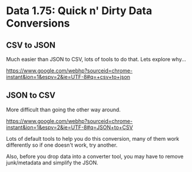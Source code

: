 # Data 1.75: Quick n' Dirty Data Conversions

## CSV to JSON

Much easier than JSON to CSV, lots of tools to do that. Lets explore why...

https://www.google.com/webhp?sourceid=chrome-instant&ion=1&espv=2&ie=UTF-8#q=+csv+to+json

## JSON to CSV

More difficult than going the other way around.

https://www.google.com/webhp?sourceid=chrome-instant&ion=1&espv=2&ie=UTF-8#q=JSON+to+CSV

Lots of default tools to help you do this conversion, many of them work differently so if one doesn't work, try another.

Also, before you drop data into a converter tool, you may have to remove junk/metadata and simplify the JSON.
